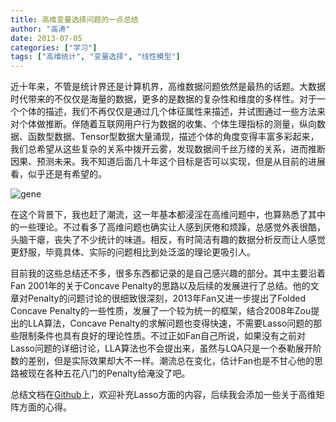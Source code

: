 ```yaml
---
title: 高维变量选择问题的一点总结
author: "高涛"
date: 2013-07-05
categories: ["学习"]
tags: ["高维统计", "变量选择", "线性模型"]
---
```


近十年来，不管是统计界还是计算机界，高维数据问题依然是最热的话题。大数据时代带来的不仅仅是海量的数据，更多的是数据的复杂性和维度的多样性。对于一个个体的描述，我们不再仅仅是通过几个体征属性来描述，并试图通过一些方法来对个体做推断。伴随着互联网用户行为数据的收集、个体生理指标的测量，纵向数据、函数型数据、Tensor型数据大量涌现，描述个体的角度变得丰富多彩起来，我们总希望从这些复杂的关系中拨开云雾，发现数据间千丝万缕的关系，进而推断因果、预测未来。我不知道后面几十年这个目标是否可以实现，但是从目前的进展看，似乎还是有希望的。

![gene](http://pic.biodiscover.com/files/u/6v/201303081346539541.jpg)

在这个背景下，我也赶了潮流，这一年基本都浸淫在高维问题中，也算熟悉了其中的一些理论。不过看多了高维问题也确实让人感到厌倦和烦躁，总感觉外表很酷，头脑干瘪，丧失了不少统计的味道。相反，有时简洁有趣的数据分析反而让人感觉更舒服，毕竟具体、实际的问题相比到处泛滥的理论更吸引人。

目前我的这些总结还不多，很多东西都记录的是自己感兴趣的部分。其中主要沿着Fan 2001年的关于Concave Penalty的思路以及后续的发展进行了总结。他的文章对Penalty的问题讨论的很细致很深刻，2013年Fan又进一步提出了Folded Concave Penalty的一些性质，发展了一个较为统一的框架，结合2008年Zou提出的LLA算法，Concave Penalty的求解问题也变得快速，不需要Lasso问题的那些限制条件也具有良好的理论性质。不过正如Fan自己所说，如果没有之前对Lasso问题的详细讨论，LLA算法也不会提出来，虽然与LQA只是一个泰勒展开阶数的差别，但是实际效果却大不一样。潮流总在变化，估计Fan也是不甘心他的思路被现在各种五花八门的Penalty给淹没了吧。

总结文档在[Github](https://github.com/joegaotao/highDim/blob/master/highDim.pdf)上，欢迎补充Lasso方面的内容，后续我会添加一些关于高维矩阵方面的心得。